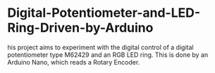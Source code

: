 # Digital-Potentiometer-and-LED-Ring-Driven-by-Arduino
his project aims to experiment with the digital control of a digital potentiometer type M62429 and an RGB LED ring. This is done by an Arduino Nano, which reads a Rotary Encoder.
